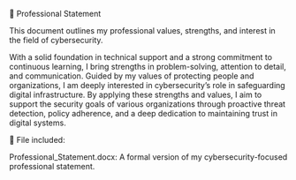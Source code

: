 📄 Professional Statement





This document outlines my professional values, strengths, and interest in the field of cybersecurity.



With a solid foundation in technical support and a strong commitment to continuous learning, I bring strengths in problem-solving, attention to detail, and communication. Guided by my values of protecting people and organizations, I am deeply interested in cybersecurity’s role in safeguarding digital infrastructure. By applying these strengths and values, I aim to support the security goals of various organizations through proactive threat detection, policy adherence, and a deep dedication to maintaining trust in digital systems.



📁 File included:



Professional_Statement.docx: A formal version of my cybersecurity-focused professional statement.
